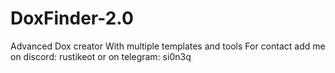 # DoxFinder-2.0
Advanced Dox creator With multiple templates and tools
For contact add me on discord: rustikeot
or on telegram: si0n3q
